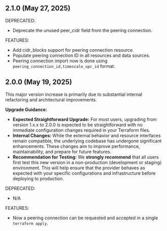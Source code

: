 ## 2.1.0 (May 27, 2025)

DEPRECATED:
- Deprecate the unused peer_cidr field from the peering connection.

FEATURES:
- Add cidr_blocks support for peering connection resource.
- Populate peering connection ID in all resources and data sources.
- Peering connection import now is done using `peering_connection_id,timescale_vpc_id` format.


## 2.0.0 (May 19, 2025)

This major version increase is primarily due to substantial internal refactoring and architectural improvements.

**Upgrade Guidance:**

* **Expected Straightforward Upgrade:** For most users, upgrading from version 1.x.x to 2.0.0 is expected to be straightforward with no immediate configuration changes required in your Terraform files.
* **Internal Changes:** While the external behavior and resource interfaces remain compatible, the underlying codebase has undergone significant enhancements. These changes aim to improve performance, maintainability, and prepare for future features.
* **Recommendation for Testing:** We **strongly recommend** that all users first test this new version in a non-production (development or staging) environment. This will help ensure that the provider behaves as expected with your specific configurations and infrastructure before deploying to production.


DEPRECATED:
- N/A

FEATURES:
- Now a peering connection can be requested and accepted in a single `terraform apply`.